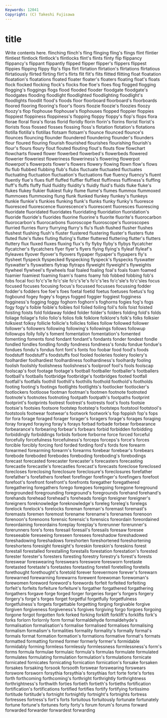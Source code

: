 ```yaml
---
Keywords: 12041 
Copyright: (C) Takeshi Fujisawa
---
```


# title

Write contents here.
flinching flinch's
fling flinging fling's flings flint flintier flintiest flintlock flintlock's flintlocks
flint's flints flinty flip flippancy flippancy's flippant flippantly flipped flipper
flipper's flippers flippest flippies flipping flippy flip's flips flirt flirtation
flirtation's flirtations flirtatious flirtatiously flirted flirting flirt's flirts flit flit's
flits flitted flitting float floatation floatation's floatations floated floater floater's
floaters floating float's floats flock flocked flocking flock's flocks floe
floe's floes flog flogged flogging flogging's floggings flogs flood flooded
flooder floodgate floodgate's floodgates flooding floodlight floodlighted floodlighting floodlight's floodlights
floodlit flood's floods floor floorboard floorboard's floorboards floored flooring flooring's
floor's floors floozie floozie's floozies floozy floozy's flop flophouse flophouse's
flophouses flopped floppier floppies floppiest floppiness floppiness's flopping floppy floppy's
flop's flops flora florae floral flora's floras florid floridly florin
florin's florins florist florist's florists floss flossed flosses flossing floss's
flotation flotation's flotations flotilla flotilla's flotillas flotsam flotsam's flounce flounced
flounce's flounces flouncing flounder floundered floundering flounder's flounders flour floured
flouring flourish flourished flourishes flourishing flourish's flour's flours floury flout
flouted flouting flout's flouts flow flowchart flowcharts flowed flower flowerbed
flowerbed's flowerbeds flowered flowerier floweriest floweriness floweriness's flowering flowerpot flowerpot's
flowerpots flower's flowers flowery flowing flown flow's flows flu flub
flubbed flubbing flub's flubs fluctuate fluctuated fluctuates fluctuating fluctuation fluctuation's
fluctuations flue fluency fluency's fluent fluently flue's flues fluff fluffed
fluffier fluffiest fluffiness fluffiness's fluffing fluff's fluffs fluffy fluid fluidity
fluidity's fluidly fluid's fluids fluke fluke's flukes flukey flukier flukiest
fluky flume flume's flumes flummox flummoxed flummoxes flummoxing flung flunk
flunked flunkey flunkey's flunkeys flunkie flunkie's flunkies flunking flunk's flunks
flunky flunky's fluoresce fluoresced fluorescence fluorescence's fluorescent fluoresces fluorescing fluoridate
fluoridated fluoridates fluoridating fluoridation fluoridation's fluoride fluoride's fluorides fluorine fluorine's
fluorite fluorite's fluorocarbon fluorocarbon's fluorocarbons fluoroscope fluoroscope's fluoroscopes flurried flurries
flurry flurrying flurry's flu's flush flushed flusher flushes flushest flushing
flush's fluster flustered flustering fluster's flusters flute fluted flute's flutes
fluting fluting's flutter fluttered fluttering flutter's flutters fluttery flux fluxed
fluxes fluxing flux's fly flyby flyby's flybys flycatcher flycatcher's flycatchers
flyer flyer's flyers flying flying's flyleaf flyleaf's flyleaves flyover flyover's
flyovers flypaper flypaper's flypapers fly's flysheet flyspeck flyspecked flyspecking flyspeck's
flyspecks flyswatter flyswatter's flyswatters flytrap flytraps flyweight flyweight's flyweights flywheel
flywheel's flywheels foal foaled foaling foal's foals foam foamed foamier
foamiest foaming foam's foams foamy fob fobbed fobbing fob's fobs
focal foci fo'c's'le fo'c'sle fo'c's'le's fo'c's'les fo'c'sle's fo'c'sles focus focused
focuses focusing focus's focussed focusses focussing fodder fodder's fodders foe
foe's foes foetal foetid foetus foetuses foetus's fog fogbound fogey
fogey's fogeys fogged foggier foggiest fogginess fogginess's fogging foggy foghorn
foghorn's foghorns fogies fog's fogs fogy fogy's foible foible's foibles
foil foiled foiling foil's foils foist foisted foisting foists fold
foldaway folded folder folder's folders folding fold's folds foliage foliage's
folio folio's folios folk folklore folklore's folk's folks folksier folksiest
folksy follicle follicle's follicles follies follow followed follower follower's followers
following following's followings follows followup followups folly folly's foment fomentation
fomentation's fomented fomenting foments fond fondant fondant's fondants fonder fondest
fondle fondled fondles fondling fondly fondness fondness's fondu fondue fondue's
fondues fondu's fondus font font's fonts foo foobar food food's
foods foodstuff foodstuff's foodstuffs fool fooled fooleries foolery foolery's foolhardier
foolhardiest foolhardiness foolhardiness's foolhardy fooling foolish foolishly foolishness foolishness's foolproof
fool's fools foolscap foolscap's foot footage footage's football footballer footballer's
footballers football's footballs footbridge footbridge's footbridges footed footfall footfall's footfalls
foothill foothill's foothills foothold foothold's footholds footing footing's footings footlights
footlights's footlocker footlocker's footlockers footloose footman footman's footmen footnote footnoted
footnote's footnotes footnoting footpath footpath's footpaths footprint footprint's footprints footrest
footrest's footrests foot's foots footsie footsie's footsies footsore footstep footstep's
footsteps footstool footstool's footstools footwear footwear's footwork footwork's fop foppish
fop's fops for fora forage foraged forager forager's foragers forage's
forages foraging foray forayed foraying foray's forays forbad forbade forbear
forbearance forbearance's forbearing forbear's forbears forbid forbidden forbidding forbiddingly forbiddings
forbids forbore forborne force forced forceful forcefully forcefulness forcefulness's forceps
forceps's force's forces forcible forcibly forcing ford forded fording ford's
fords fore forearm forearmed forearming forearm's forearms forebear forebear's forebears
forebode foreboded forebodes foreboding foreboding's forebodings forecast forecasted forecaster forecaster's
forecasters forecasting forecastle forecastle's forecastles forecast's forecasts foreclose foreclosed forecloses
foreclosing foreclosure foreclosure's foreclosures forefather forefather's forefathers forefeet forefinger forefinger's
forefingers forefoot forefoot's forefront forefront's forefronts foregather foregathered foregathering foregathers
forego foregoes foregoing foregone foreground foregrounded foregrounding foreground's foregrounds forehand
forehand's forehands forehead forehead's foreheads foreign foreigner foreigner's foreigners foreknowledge
foreknowledge's foreleg foreleg's forelegs forelock forelock's forelocks foreman foreman's foremast
foremast's foremasts foremen foremost forename forename's forenames forenoon forenoon's forenoons
forensic forensic's forensics foreordain foreordained foreordaining foreordains foreplay foreplay's forerunner
forerunner's forerunners fore's fores foresail foresail's foresails foresaw foresee foreseeable
foreseeing foreseen foresees foreshadow foreshadowed foreshadowing foreshadows foreshorten foreshortened foreshortening
foreshortens foresight foresight's foreskin foreskin's foreskins forest forestall forestalled forestalling
forestalls forestation forestation's forested forester forester's foresters foresting forestry forestry's
forest's forests foreswear foreswearing foreswears foreswore foresworn foretaste foretasted foretaste's
foretastes foretasting foretell foretelling foretells forethought forethought's foretold forever forevermore
forever's forewarn forewarned forewarning forewarns forewent forewoman forewoman's forewomen foreword
foreword's forewords forfeit forfeited forfeiting forfeit's forfeits forfeiture forfeiture's forgather
forgathered forgathering forgathers forgave forge forged forger forgeries forger's forgers
forgery forgery's forge's forges forget forgetful forgetfully forgetfulness forgetfulness's forgets
forgettable forgetting forging forgivable forgive forgiven forgiveness forgiveness's forgives forgiving
forgo forgoes forgoing forgone forgot forgotten fork forked forking forklift
forklift's forklifts fork's forks forlorn forlornly form formal formaldehyde formaldehyde's
formalisation formalisation's formalise formalised formalises formalising formalism formalism's formalities formality
formality's formally formal's formals format formation formation's formations formative format's
formats formatted formatting formed former formerly former's formidable formidably forming
formless formlessly formlessness formlessness's form's forms formula formulae formulaic formula's
formulas formulate formulated formulates formulating formulation formulation's formulations fornicate fornicated
fornicates fornicating fornication fornication's forsake forsaken forsakes forsaking forsook forsooth
forswear forswearing forswears forswore forsworn forsythia forsythia's forsythias fort forte
forte's fortes forth forthcoming forthcoming's forthright forthrightly forthrightness forthrightness's forthwith
forties fortieth fortieth's fortieths fortification fortification's fortifications fortified fortifies fortify
fortifying fortissimo fortitude fortitude's fortnight fortnightly fortnight's fortnights fortress fortresses
fortress's fort's forts fortuitous fortuitously fortunate fortunately fortune fortune's fortunes
forty forty's forum forum's forums forward forwarded forwarder forwardest forwarding
